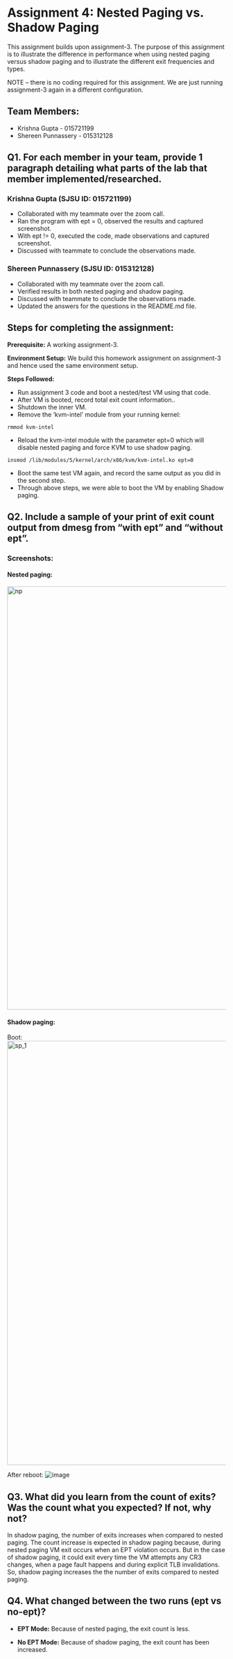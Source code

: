 # Assignment 4: Nested Paging vs. Shadow Paging
This assignment builds upon assignment-3. The purpose of this assignment is to illustrate the difference in performance when using nested paging versus shadow paging and to illustrate the different exit frequencies and types. 

NOTE – there is no coding required for this assignment. We are just running assignment-3 again in a different configuration. 

## Team Members: 
* Krishna Gupta - 015721199
* Shereen Punnassery - 015312128

## Q1. For each member in your team, provide 1 paragraph detailing what parts of the lab that member implemented/researched.

### Krishna Gupta (SJSU ID: 015721199)
- Collaborated with my teammate over the zoom call.
- Ran the program with ept = 0, observed the results and captured screenshot.
- With ept != 0, executed the code, made observations and captured screenshot.
- Discussed with teammate to conclude the observations made.

### Shereen Punnassery (SJSU ID: 015312128)
- Collaborated with my teammate over the zoom call.
- Verified results in both nested paging and shadow paging.
- Discussed with teammate to conclude the observations made.
- Updated the answers for the questions in the README.md file.

## Steps for completing the assignment:
**Prerequisite:** A working assignment-3.<br />

**Environment Setup:** We build this homework assignment on assignment-3 and hence used the same environment setup.

**Steps Followed:**

* Run assignment 3 code and boot a nested/test VM using that code. 
* After VM is booted, record total exit count information.. 
* Shutdown the inner VM.
* Remove the ‘kvm-intel’ module from your running kernel:
```
rmmod kvm-intel
```
* Reload the kvm-intel module with the parameter ept=0 which will disable nested paging and force KVM to use shadow paging.
```
insmod /lib/modules/5/kernel/arch/x86/kvm/kvm-intel.ko ept=0 
```
* Boot the same test VM again, and record the same output as you did in the second step. 
* Through above steps, we were able to boot the VM by enabling Shadow paging.

## Q2. Include a sample of your print of exit count output from dmesg from “with ept” and “without ept”.
### Screenshots: 
#### Nested paging:
<img width="976" alt="np" src="https://user-images.githubusercontent.com/78829969/145340872-206f0172-8109-41b7-9398-a7065be001ff.png">

#### Shadow paging:
Boot:
<img width="978" alt="sp_1" src="https://user-images.githubusercontent.com/78829969/145341508-87e9828d-72a7-4700-939f-df946f1c1674.png">

After reboot:
![image](https://user-images.githubusercontent.com/78829969/145341940-afb68b66-58dc-48c8-a8e9-751a43c79993.png)

## Q3. What did you learn from the count of exits? Was the count what you expected? If not, why not?
In shadow paging, the number of exits increases when compared to nested paging. The count increase is expected in shadow paging because, during nested paging VM exit occurs when an EPT violation occurs. But in the case of shadow paging, it could exit every time the VM attempts any CR3 changes, when a page fault happens and during explicit TLB invalidations. So, shadow paging increases the the number of exits compared to nested paging. 

## Q4. What changed between the two runs (ept vs no-ept)?
- **EPT Mode:** Because of nested paging, the exit count is less.

- **No EPT Mode:** Because of shadow paging, the exit count has been increased.
